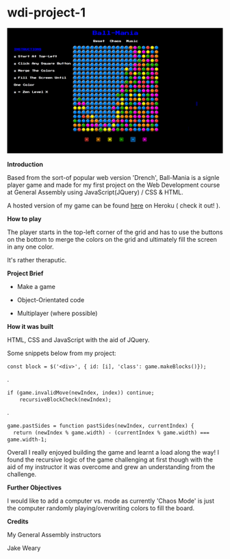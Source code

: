 # wdi-project-1
![](./images/ballMania.png)

**Introduction**

Based from the sort-of popular web version 'Drench', Ball-Mania is a signle player game and made for my first project on the Web Development course at General Assembly using JavaScript(JQuery) / CSS & HTML. 

A hosted version of my game can be found [here](fierce-temple-20446.herokuapp.com) on Heroku ( check it out! ).


**How to play**

The player starts in the top-left corner of the grid and has to use the buttons on the bottom to merge the colors on the grid and ultimately fill the screen in any one color. 

It's rather theraputic.  

**Project Brief**

* Make a game

* Object-Orientated code

* Multiplayer (where possible)

**How it was built**

HTML, CSS and JavaScript with the aid of JQuery. 

Some snippets below from my project:


    const block = $('<div>', { id: [i], 'class': game.makeBlocks()});
 .
         
    if (game.invalidMove(newIndex, index)) continue;
        recursiveBlockCheck(newIndex);
      
         
.
      
    game.pastSides = function pastSides(newIndex, currentIndex) {
      return (newIndex % game.width) - (currentIndex % game.width) === game.width-1;

 
Overall I really enjoyed building the game and learnt a load along the way! I found the recursive logic of the game challenging at first though with the aid of my instructor it was overcome and grew an understanding from the challenge. 


**Further Objectives**

I would like to add a computer vs. mode as currently 'Chaos Mode' is just the computer randomly playing/overwriting colors to fill the board.
 


**Credits**

My General Assembly instructors

Jake Weary
